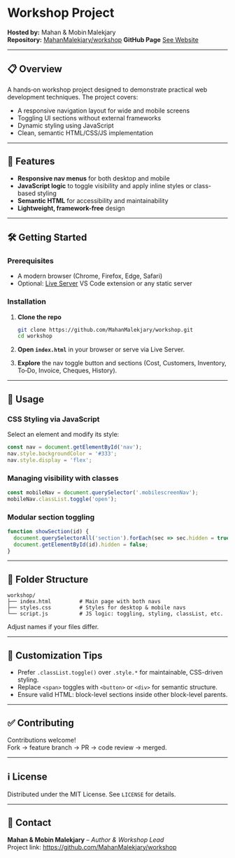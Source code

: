 # Workshop Project

**Hosted by:** Mahan & Mobin Malekjary  
**Repository:** [MahanMalekjary/workshop](https://github.com/MahanMalekjary/workshop)
**GitHub Page** [See Website](https://MahanMalekjary.github.io/workshop)

---

## 📋 Overview

A hands‑on workshop project designed to demonstrate practical web development techniques. The project covers:

- A responsive navigation layout for wide and mobile screens  
- Toggling UI sections without external frameworks  
- Dynamic styling using JavaScript  
- Clean, semantic HTML/CSS/JS implementation  

---

## 🚀 Features

- **Responsive nav menus** for both desktop and mobile  
- **JavaScript logic** to toggle visibility and apply inline styles or class-based styling  
- **Semantic HTML** for accessibility and maintainability  
- **Lightweight, framework-free** design  

---

## 🛠️ Getting Started

### Prerequisites

- A modern browser (Chrome, Firefox, Edge, Safari)  
- Optional: [Live Server](https://marketplace.visualstudio.com/items?itemName=ritwickdey.LiveServer) VS Code extension or any static server  

### Installation

1. **Clone the repo**  
   ```bash
   git clone https://github.com/MahanMalekjary/workshop.git
   cd workshop
   ```

2. **Open `index.html`** in your browser or serve via Live Server.

3. **Explore** the nav toggle button and sections (Cost, Customers, Inventory, To‑Do, Invoice, Cheques, History).

---

## 📐 Usage

### CSS Styling via JavaScript

Select an element and modify its style:
```js
const nav = document.getElementById('nav');
nav.style.backgroundColor = '#333';
nav.style.display = 'flex';
```

### Managing visibility with classes

```js
const mobileNav = document.querySelector('.mobilescreenNav');
mobileNav.classList.toggle('open');
```

### Modular section toggling

```js
function showSection(id) {
  document.querySelectorAll('section').forEach(sec => sec.hidden = true);
  document.getElementById(id).hidden = false;
}
```

---

## 🧩 Folder Structure

```
workshop/
├── index.html         # Main page with both navs
├── styles.css         # Styles for desktop & mobile navs
└── script.js          # JS logic: toggling, styling, classList, etc.
```

Adjust names if your files differ.

---

## 📝 Customization Tips

- Prefer `.classList.toggle()` over `.style.*` for maintainable, CSS-driven styling.  
- Replace `<span>` toggles with `<button>` or `<div>` for semantic structure.  
- Ensure valid HTML: block-level sections inside other block-level parents.

---

## ✅ Contributing

Contributions welcome!  
Fork → feature branch → PR → code review → merged.

---

## ℹ️ License

Distributed under the MIT License. See `LICENSE` for details.

---

## 🤝 Contact

**Mahan & Mobin Malekjary** – *Author & Workshop Lead*  
Project link: https://github.com/MahanMalekjary/workshop
